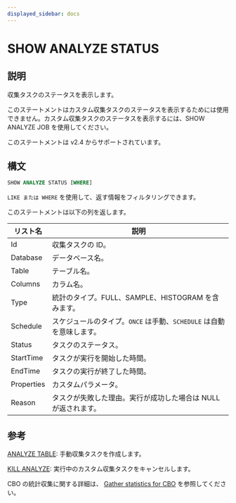 ```yaml
---
displayed_sidebar: docs
---
```


# SHOW ANALYZE STATUS

## 説明

収集タスクのステータスを表示します。

このステートメントはカスタム収集タスクのステータスを表示するためには使用できません。カスタム収集タスクのステータスを表示するには、SHOW ANALYZE JOB を使用してください。

このステートメントは v2.4 からサポートされています。

## 構文

```SQL
SHOW ANALYZE STATUS [WHERE]
```

`LIKE または WHERE` を使用して、返す情報をフィルタリングできます。

このステートメントは以下の列を返します。

| **リスト名** | **説明**                                                     |
| ------------ | ------------------------------------------------------------ |
| Id           | 収集タスクの ID。                                            |
| Database     | データベース名。                                             |
| Table        | テーブル名。                                                 |
| Columns      | カラム名。                                                   |
| Type         | 統計のタイプ。FULL、SAMPLE、HISTOGRAM を含みます。            |
| Schedule     | スケジュールのタイプ。`ONCE` は手動、`SCHEDULE` は自動を意味します。 |
| Status       | タスクのステータス。                                         |
| StartTime    | タスクが実行を開始した時間。                                 |
| EndTime      | タスクの実行が終了した時間。                                 |
| Properties   | カスタムパラメータ。                                         |
| Reason       | タスクが失敗した理由。実行が成功した場合は NULL が返されます。 |

## 参考

[ANALYZE TABLE](../data-definition/ANALYZE_TABLE.md): 手動収集タスクを作成します。

[KILL ANALYZE](../data-definition/KILL_ANALYZE.md): 実行中のカスタム収集タスクをキャンセルします。

CBO の統計収集に関する詳細は、 [Gather statistics for CBO](../../../using_starrocks/Cost_based_optimizer.md) を参照してください。